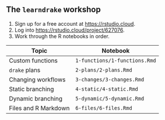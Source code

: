 ## The `learndrake` workshop

1. Sign up for a free account at <https://rstudio.cloud>.
2. Log into <https://rstudio.cloud/project/627076>.
3. Work through the R notebooks in order.

Topic | Notebook
---|---
Custom functions | `1-functions/1-functions.Rmd`
`drake` plans | `2-plans/2-plans.Rmd`
Changing workflows | `3-changes/3-changes.Rmd`
Static branching | `4-static/4-static.Rmd`
Dynamic branching | `5-dynamic/5-dynamic.Rmd`
Files and R Markdown | `6-files/6-files.Rmd`
